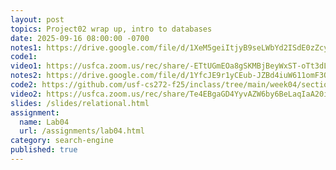 ```yaml
---
layout: post
topics: Project02 wrap up, intro to databases
date: 2025-09-16 08:00:00 -0700
notes1: https://drive.google.com/file/d/1XeM5geiItjyB9seLWbYd2ISdE0zZcyqQ/view?usp=sharing
code1: 
video1: https://usfca.zoom.us/rec/share/-ETtUGmEOa8gSKMBjBeyWxST-oTt3dLe5IllZY1UOxZ6BiRC3jg3GJ-Bzv2fYe6w.mZmhcxugizKijxvp
notes2: https://drive.google.com/file/d/1YfcJE9r1yCEub-JZBd4iuW611omF3OTk/view?usp=sharing
code2: https://github.com/usf-cs272-f25/inclass/tree/main/week04/section02
video2: https://usfca.zoom.us/rec/share/Te4EBgaGD4YyvAZW6by6BeLaqIaA20iC26NywdXzE8Cw5jVo7k58YerP2SW06BN-.NHMzlHAXekEeWCNH
slides: /slides/relational.html
assignment:
  name: Lab04
  url: /assignments/lab04.html
category: search-engine
published: true
---
```


